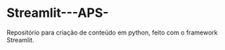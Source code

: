 # Streamlit---APS-
Repositório para criação de conteúdo em python, feito com o framework Streamlit.
